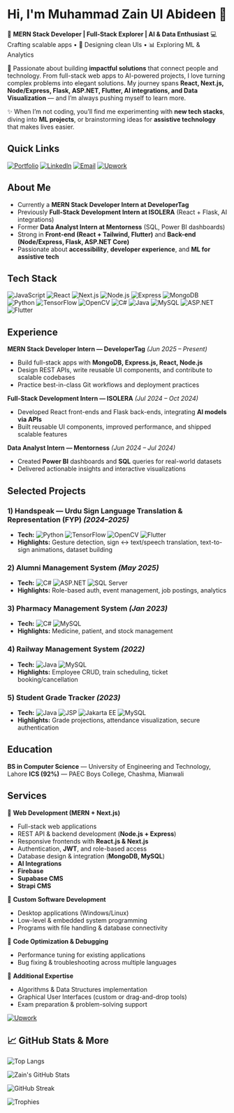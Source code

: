# Hi, I'm **Muhammad Zain Ul Abideen** 👋

🚀 **MERN Stack Developer | Full-Stack Explorer | AI & Data Enthusiast**
💻 Crafting scalable apps • 🎨 Designing clean UIs • 📊 Exploring ML & Analytics

🌟 Passionate about building **impactful solutions** that connect people and technology. From full-stack web apps to AI-powered projects, I love turning complex problems into elegant solutions. My journey spans **React, Next.js, Node/Express, Flask, ASP.NET, Flutter, AI integrations, and Data Visualization** — and I’m always pushing myself to learn more.

✨ When I’m not coding, you’ll find me experimenting with **new tech stacks**, diving into **ML projects**, or brainstorming ideas for **assistive technology** that makes lives easier.

## Quick Links

[![Portfolio](https://img.shields.io/badge/Portfolio-Visit%20Now-blue?style=flat-square\&logo=netlify)](https://zainulabideenportfolio.netlify.app/)
[![LinkedIn](https://img.shields.io/badge/LinkedIn-Connect-blue?style=flat-square\&logo=linkedin)](https://www.linkedin.com/in/zain688/)
[![Email](https://img.shields.io/badge/Email-Contact-red?style=flat-square\&logo=gmail)](mailto:zainm2432003@gmail.com)
[![Upwork](https://img.shields.io/badge/Upwork-Hire%20Me-brightgreen?style=flat-square\&logo=upwork)](https://www.upwork.com/freelancers/~01d018f9ca9768b53d?mp_source=share)

## About Me

* Currently a **MERN Stack Developer Intern at DeveloperTag**
* Previously **Full-Stack Development Intern at ISOLERA** (React + Flask, AI integrations)
* Former **Data Analyst Intern at Mentorness** (SQL, Power BI dashboards)
* Strong in **Front-end (React + Tailwind, Flutter)** and **Back-end (Node/Express, Flask, ASP.NET Core)**
* Passionate about **accessibility**, **developer experience**, and **ML for assistive tech**

## Tech Stack

![JavaScript](https://img.shields.io/badge/JavaScript-F7DF1E?style=flat-square\&logo=javascript\&logoColor=black)
![React](https://img.shields.io/badge/React-20232A?style=flat-square\&logo=react\&logoColor=61DAFB)
![Next.js](https://img.shields.io/badge/Next.js-000000?style=flat-square\&logo=nextdotjs\&logoColor=white)
![Node.js](https://img.shields.io/badge/Node.js-43853D?style=flat-square\&logo=node.js\&logoColor=white)
![Express](https://img.shields.io/badge/Express.js-404D59?style=flat-square)
![MongoDB](https://img.shields.io/badge/MongoDB-4EA94B?style=flat-square\&logo=mongodb\&logoColor=white)
![Python](https://img.shields.io/badge/Python-3776AB?style=flat-square\&logo=python\&logoColor=white)
![TensorFlow](https://img.shields.io/badge/TensorFlow-FF6F00?style=flat-square\&logo=tensorflow\&logoColor=white)
![OpenCV](https://img.shields.io/badge/OpenCV-5C3EE8?style=flat-square\&logo=opencv\&logoColor=white)
![C#](https://img.shields.io/badge/C%23-239120?style=flat-square\&logo=c-sharp\&logoColor=white)
![Java](https://img.shields.io/badge/Java-ED8B00?style=flat-square\&logo=java\&logoColor=white)
![MySQL](https://img.shields.io/badge/MySQL-005C84?style=flat-square\&logo=mysql\&logoColor=white)
![ASP.NET](https://img.shields.io/badge/ASP.NET-512BD4?style=flat-square\&logo=dotnet\&logoColor=white)
![Flutter](https://img.shields.io/badge/Flutter-02569B?style=flat-square\&logo=flutter\&logoColor=white)

## Experience

**MERN Stack Developer Intern — DeveloperTag** *(Jun 2025 – Present)*

* Build full-stack apps with **MongoDB, Express.js, React, Node.js**
* Design REST APIs, write reusable UI components, and contribute to scalable codebases
* Practice best-in-class Git workflows and deployment practices

**Full-Stack Development Intern — ISOLERA** *(Jul 2024 – Oct 2024)*

* Developed React front-ends and Flask back-ends, integrating **AI models via APIs**
* Built reusable UI components, improved performance, and shipped scalable features

**Data Analyst Intern — Mentorness** *(Jun 2024 – Jul 2024)*

* Created **Power BI** dashboards and **SQL** queries for real-world datasets
* Delivered actionable insights and interactive visualizations

## Selected Projects

### 1) **Handspeak — Urdu Sign Language Translation & Representation (FYP)** *(2024–2025)*

* **Tech:** ![Python](https://img.shields.io/badge/Python-3776AB?style=flat-square\&logo=python\&logoColor=white) ![TensorFlow](https://img.shields.io/badge/TensorFlow-FF6F00?style=flat-square\&logo=tensorflow\&logoColor=white) ![OpenCV](https://img.shields.io/badge/OpenCV-5C3EE8?style=flat-square\&logo=opencv\&logoColor=white) ![Flutter](https://img.shields.io/badge/Flutter-02569B?style=flat-square\&logo=flutter\&logoColor=white)
* **Highlights:** Gesture detection, sign ↔ text/speech translation, text-to-sign animations, dataset building

### 2) **Alumni Management System** *(May 2025)*

* **Tech:** ![C#](https://img.shields.io/badge/C%23-239120?style=flat-square\&logo=c-sharp\&logoColor=white) ![ASP.NET](https://img.shields.io/badge/ASP.NET-512BD4?style=flat-square\&logo=dotnet\&logoColor=white) ![SQL Server](https://img.shields.io/badge/SQL%20Server-CC2927?style=flat-square\&logo=microsoftsqlserver\&logoColor=white)
* **Highlights:** Role-based auth, event management, job postings, analytics

### 3) **Pharmacy Management System** *(Jan 2023)*

* **Tech:** ![C#](https://img.shields.io/badge/C%23-239120?style=flat-square\&logo=c-sharp\&logoColor=white) ![MySQL](https://img.shields.io/badge/MySQL-005C84?style=flat-square\&logo=mysql\&logoColor=white)
* **Highlights:** Medicine, patient, and stock management

### 4) **Railway Management System** *(2022)*

* **Tech:** ![Java](https://img.shields.io/badge/Java-ED8B00?style=flat-square\&logo=java\&logoColor=white) ![MySQL](https://img.shields.io/badge/MySQL-005C84?style=flat-square\&logo=mysql\&logoColor=white)
* **Highlights:** Employee CRUD, train scheduling, ticket booking/cancellation

### 5) **Student Grade Tracker** *(2023)*

* **Tech:** ![Java](https://img.shields.io/badge/Java-ED8B00?style=flat-square\&logo=java\&logoColor=white) ![JSP](https://img.shields.io/badge/JSP-007396?style=flat-square\&logo=java\&logoColor=white) ![Jakarta EE](https://img.shields.io/badge/Jakarta%20EE-007396?style=flat-square\&logo=java\&logoColor=white) ![MySQL](https://img.shields.io/badge/MySQL-005C84?style=flat-square\&logo=mysql\&logoColor=white)
* **Highlights:** Grade projections, attendance visualization, secure authentication

## Education

**BS in Computer Science** — University of Engineering and Technology, Lahore
**ICS (92%)** — PAEC Boys College, Chashma, Mianwali

## Services

🔹 **Web Development (MERN + Next.js)**

* Full-stack web applications
* REST API & backend development (**Node.js + Express**)
* Responsive frontends with **React.js & Next.js**
* Authentication, **JWT**, and role-based access
* Database design & integration (**MongoDB, MySQL**)
* **AI Integrations**
* **Firebase**
* **Supabase CMS**
* **Strapi CMS**

🔹 **Custom Software Development**

* Desktop applications (Windows/Linux)
* Low-level & embedded system programming
* Programs with file handling & database connectivity

🔹 **Code Optimization & Debugging**

* Performance tuning for existing applications
* Bug fixing & troubleshooting across multiple languages

🔹 **Additional Expertise**

* Algorithms & Data Structures implementation
* Graphical User Interfaces (custom or drag-and-drop tools)
* Exam preparation & problem-solving support

[![Upwork](https://img.shields.io/badge/Upwork-Hire%20Me-brightgreen?style=for-the-badge\&logo=upwork)](https://www.upwork.com/freelancers/~01d018f9ca9768b53d?mp_source=share)

## 📈 GitHub Stats & More

![Top Langs](https://github-readme-stats.vercel.app/api/top-langs/?username=MuhammadZain243\&layout=compact)

![Zain's GitHub Stats](https://github-readme-stats.vercel.app/api?username=MuhammadZain243\&show_icons=true)

![GitHub Streak](https://github-readme-streak-stats.herokuapp.com/?user=MuhammadZain243\&theme=default)

![Trophies](https://github-profile-trophy.vercel.app/?username=MuhammadZain243\&theme=flat\&no-frame=true\&margin-w=10)

